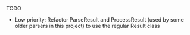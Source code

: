 TODO
- Low priority: Refactor ParseResult and ProcessResult (used by some older parsers in this project) to use the regular Result class